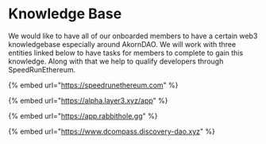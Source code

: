 # Knowledge Base

We would like to have all of our onboarded members to have a certain web3 knowledgebase especially around AkornDAO. We will work with three entities linked below to have tasks for members to complete to gain this knowledge. Along with that we help to qualify developers through SpeedRunEthereum.&#x20;

{% embed url="https://speedrunethereum.com" %}

{% embed url="https://alpha.layer3.xyz/app" %}

{% embed url="https://app.rabbithole.gg" %}

{% embed url="https://www.dcompass.discovery-dao.xyz" %}
